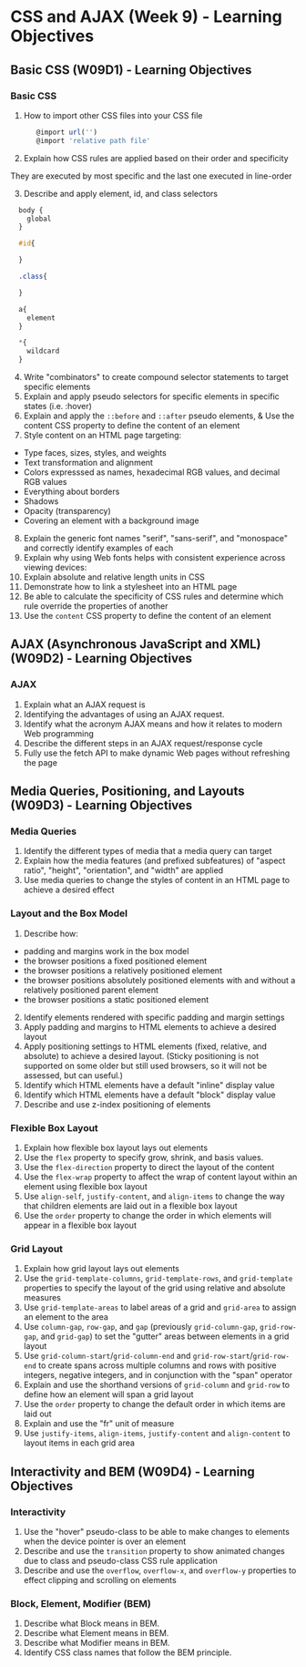 # CSS and AJAX (Week 9) - Learning Objectives



## Basic CSS (W09D1) - Learning Objectives

### Basic CSS
1. How to import other CSS files into your CSS file
   ``` javascript
      @import url('')
      @import 'relative path file'
   ```
2. Explain how CSS rules are applied based on their order and specificity

They are executed by most specific and the last one executed in line-order

3. Describe and apply element, id, and class selectors

```css
  body {
    global
  }

  #id{

  }

  .class{

  }

  a{
    element
  }

  *{
    wildcard
  }


```

4. Write "combinators" to create compound selector statements to target specific elements
5. Explain and apply pseudo selectors for specific elements in specific states (i.e. :hover)
6. Explain and apply the `::before` and `::after` pseudo elements, & Use the content CSS property to define the content of an element
7. Style content on an HTML page targeting:
  - Type faces, sizes, styles, and weights
  - Text transformation and alignment
  - Colors expresssed as names, hexadecimal RGB values, and decimal RGB values
  - Everything about borders
  - Shadows
  - Opacity (transparency)
  - Covering an element with a background image
8. Explain the generic font names "serif", "sans-serif", and "monospace" and correctly identify examples of each
9. Explain why using Web fonts helps with consistent experience across viewing devices:
10. Explain absolute and relative length units in CSS
11. Demonstrate how to link a stylesheet into an HTML page
12. Be able to calculate the specificity of CSS rules and determine which rule override the properties of another
13. Use the `content` CSS property to define the content of an element


## AJAX (Asynchronous JavaScript and XML) (W09D2) - Learning Objectives

### AJAX
1. Explain what an AJAX request is
2. Identifying the advantages of using an AJAX request.
3. Identify what the acronym AJAX means and how it relates to modern Web programming
4. Describe the different steps in an AJAX request/response cycle
5. Fully use the fetch API to make dynamic Web pages without refreshing the page


## Media Queries, Positioning, and Layouts (W09D3) - Learning Objectives

### Media Queries
1. Identify the different types of media that a media query can target
2. Explain how the media features (and prefixed subfeatures) of "aspect ratio", "height", "orientation", and "width" are applied
3. Use media queries to change the styles of content in an HTML page to achieve a desired effect

### Layout and the Box Model
1. Describe how:
- padding and margins work in the box model
- the browser positions a fixed positioned element
- the browser positions a relatively positioned element
- the browser positions absolutely positioned elements with and without a relatively positioned parent element
- the browser positions a static positioned element
2. Identify elements rendered with specific padding and margin settings
3. Apply padding and margins to HTML elements to achieve a desired layout
4. Apply positioning settings to HTML elements (fixed, relative, and absolute) to achieve a desired layout. (Sticky positioning is not supported on some older but still used browsers, so it will not be assessed, but can useful.)
5. Identify which HTML elements have a default "inline" display value
6. Identify which HTML elements have a default "block" display value
7. Describe and use z-index positioning of elements

### Flexible Box Layout
1. Explain how flexible box layout lays out elements
2. Use the `flex` property to specify grow, shrink, and basis values.
3. Use the `flex-direction` property to direct the layout of the content
4. Use the `flex-wrap` property to affect the wrap of content layout within an element using flexible box layout
5. Use `align-self`, `justify-content`, and `align-items` to change the way that children elements are laid out in a flexible box layout
6. Use the `order` property to change the order in which elements will appear in a flexible box layout

### Grid Layout
1. Explain how grid layout lays out elements
2. Use the `grid-template-columns`, `grid-template-rows`, and `grid-template` properties to specify the layout of the grid using relative and absolute measures
3. Use `grid-template-areas` to label areas of a grid and `grid-area` to assign an element to the area
4. Use `column-gap`, `row-gap`, and `gap` (previously `grid-column-gap`, `grid-row-gap`, and `grid-gap`) to set the "gutter" areas between elements in a grid layout
5. Use `grid-column-start`/`grid-column-end` and `grid-row-start`/`grid-row-end` to create spans across multiple columns and rows with positive integers, negative integers, and in conjunction with the "span" operator
6. Explain and use the shorthand versions of `grid-column` and `grid-row` to define how an element will span a grid layout
7. Use the `order` property to change the default order in which items are laid out
8. Explain and use the "fr" unit of measure
9. Use `justify-items`, `align-items`, `justify-content` and `align-content` to layout items in each grid area


## Interactivity and BEM (W09D4) - Learning Objectives

### Interactivity
1. Use the "hover" pseudo-class to be able to make changes to elements when the device pointer is over an element
2. Describe and use the `transition` property to show animated changes due to class and pseudo-class CSS rule application
3. Describe and use the `overflow`, `overflow-x`, and `overflow-y` properties to effect clipping and scrolling on elements

### Block, Element, Modifier (BEM)
1. Describe what Block means in BEM.
2. Describe what Element means in BEM.
3. Describe what Modifier means in BEM.
4. Identify CSS class names that follow the BEM principle.
